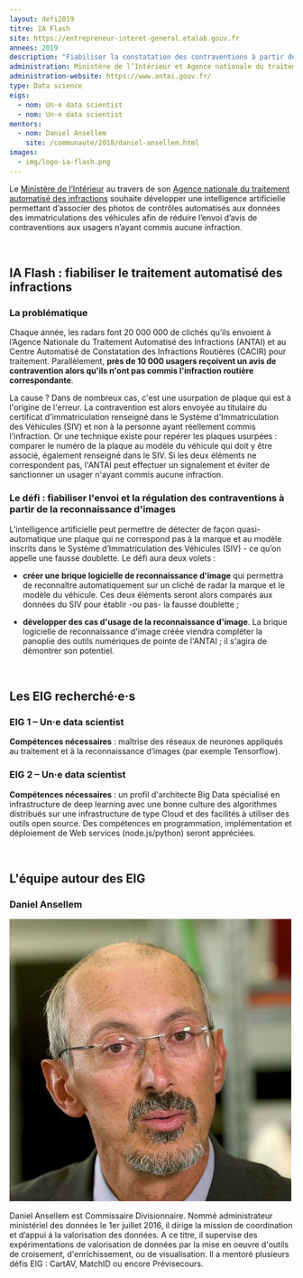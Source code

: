 ```yaml
---
layout: defi2019
titre: IA Flash
site: https://entrepreneur-interet-general.etalab.gouv.fr
annees: 2019
description: "Fiabiliser la constatation des contraventions à partir de la reconnaissance d’images"
administration: Ministère de l’Intérieur et Agence nationale du traitement automatisé des infractions (ANTAI)
administration-website: https://www.antai.gouv.fr/
type: Data science
eigs:
  - nom: Un·e data scientist
  - nom: Un·e data scientist
mentors:
  - nom: Daniel Ansellem
    site: /communaute/2018/daniel-ansellem.html
images: 
  - img/logo-ia-flash.png
---
```


Le [Ministère de l’Intérieur](https://www.interieur.gouv.fr/) au travers de son [Agence nationale du traitement automatisé des infractions](https://www.antai.gouv.fr/) souhaite développer une intelligence artificielle permettant d’associer des photos de contrôles automatisés aux données des immatriculations des véhicules afin de réduire l’envoi d’avis de contraventions aux usagers n’ayant commis aucune infraction.

<br/>

## IA Flash : fiabiliser le traitement automatisé des infractions

### La problématique

Chaque année, les radars font 20 000 000 de clichés qu’ils envoient à l’Agence Nationale du Traitement Automatisé des Infractions (ANTAI) et au Centre Automatisé de Constatation des Infractions Routières (CACIR) pour traitement. Parallèlement, **près de 10 000 usagers reçoivent un avis de contravention alors qu'ils n'ont pas commis l'infraction routière correspondante**.

La cause ? Dans de nombreux cas, c'est une usurpation de plaque qui est à l'origine de l'erreur. La contravention est alors envoyée au titulaire du certificat d'immatriculation renseigné dans le Système d'Immatriculation des Véhicules (SIV) et non à la personne ayant réellement commis l'infraction. Or une technique existe pour repérer les plaques usurpées : comparer le numéro de la plaque au modèle du véhicule qui doit y être associé, également renseigné dans le SIV. Si les deux éléments ne correspondent pas, l'ANTAI peut effectuer un signalement et éviter de sanctionner un usager n'ayant commis aucune infraction. 

### Le défi : fiabiliser l'envoi et la régulation des contraventions à partir de la reconnaissance d'images 

L’intelligence artificielle peut permettre de détecter de façon quasi-automatique une plaque qui ne correspond pas à la marque et au modèle inscrits dans le Système d’Immatriculation des Véhicules (SIV) - ce qu’on appelle une fausse doublette. Le défi aura deux volets :

* **créer une brique logicielle de reconnaissance d'image** qui permettra de reconnaître automatiquement sur un cliché de radar la marque et le modèle du véhicule. Ces deux éléments seront alors comparés aux données du SIV pour établir -ou pas- la fausse doublette ;

* **développer des cas d'usage de la reconnaissance d'image**. La brique logicielle de reconnaissance d'image créée viendra compléter la panoplie des outils numériques de pointe de l'ANTAI ; il s'agira de démontrer son potentiel. 

<br/>

## Les EIG recherché·e·s

### EIG 1 – Un·e data scientist

**Compétences nécessaires** : maîtrise des réseaux de neurones appliqués au traitement et à la reconnaissance d’images (par exemple Tensorflow).

### EIG 2 – Un·e data scientist

**Compétences nécessaires** : un profil d'architecte Big Data spécialisé en infrastructure de deep learning avec une bonne culture des algorithmes distribués sur une infrastructure de type Cloud et des facilités à utiliser des outils open source. Des compétences en programmation, implémentation et déploiement de Web services (node.js/python) seront appréciées.

<br/>

## L'équipe autour des EIG

### Daniel Ansellem

![Daniel Ansellem](/img/communaute/Daniel-Ansellem-2.png)

Daniel Ansellem est Commissaire Divisionnaire. Nommé administrateur
ministériel des données le 1er juillet 2016, il dirige la mission de
coordination et d’appui à la valorisation des données. A ce titre, il
supervise des expérimentations de valorisation de données par la mise
en oeuvre d'outils de croisement, d'enrichissement, ou de
visualisation. Il a mentoré plusieurs défis EIG : CartAV, MatchID ou
encore Prévisecours.
